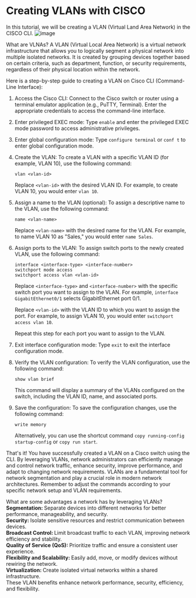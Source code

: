 # Creating VLANs with CISCO
In this tutorial, we will be creating a VLAN (Virtual Land Area Network) in the CISCO CLI.
![image](https://github.com/ddeloya101/Creating-VLANs-with-CISCO/assets/131632495/4c404384-527d-4791-a77d-5db79cdedcad)

What are VLNAs? A VLAN (Virtual Local Area Network) is a virtual network infrastructure that allows you to logically segment a physical network into multiple isolated networks. It is created by grouping devices together based on certain criteria, such as department, function, or security requirements, regardless of their physical location within the network.

Here is a step-by-step guide to creating a VLAN on Cisco CLI (Command-Line Interface):

1. Access the Cisco CLI: Connect to the Cisco switch or router using a terminal emulator application (e.g., PuTTY, Terminal). Enter the appropriate credentials to access the command-line interface.

2. Enter privileged EXEC mode: Type `enable` and enter the privileged EXEC mode password to access administrative privileges.

3. Enter global configuration mode: Type `configure terminal` or `conf t` to enter global configuration mode.

4. Create the VLAN: To create a VLAN with a specific VLAN ID (for example, VLAN 10), use the following command:

   ```
   vlan <vlan-id>
   ```

   Replace `<vlan-id>` with the desired VLAN ID. For example, to create VLAN 10, you would enter `vlan 10`.

5. Assign a name to the VLAN (optional): To assign a descriptive name to the VLAN, use the following command:

   ```
   name <vlan-name>
   ```

   Replace `<vlan-name>` with the desired name for the VLAN. For example, to name VLAN 10 as "Sales," you would enter `name Sales`.

6. Assign ports to the VLAN: To assign switch ports to the newly created VLAN, use the following command:

   ```
   interface <interface-type> <interface-number>
   switchport mode access
   switchport access vlan <vlan-id>
   ```

   Replace `<interface-type>` and `<interface-number>` with the specific switch port you want to assign to the VLAN. For example, `interface GigabitEthernet0/1` selects GigabitEthernet port 0/1.

   Replace `<vlan-id>` with the VLAN ID to which you want to assign the port. For example, to assign VLAN 10, you would enter `switchport access vlan 10`.

   Repeat this step for each port you want to assign to the VLAN.

7. Exit interface configuration mode: Type `exit` to exit the interface configuration mode.

8. Verify the VLAN configuration: To verify the VLAN configuration, use the following command:

   ```
   show vlan brief
   ```

   This command will display a summary of the VLANs configured on the switch, including the VLAN ID, name, and associated ports.

9. Save the configuration: To save the configuration changes, use the following command:

   ```
   write memory
   ```

   Alternatively, you can use the shortcut command `copy running-config startup-config` or `copy run start`.

That's it! You have successfully created a VLAN on a Cisco switch using the CLI.
By leveraging VLANs, network administrators can efficiently manage and control network traffic, enhance security, improve performance, and adapt to changing network requirements. VLANs are a fundamental tool for network segmentation and play a crucial role in modern network architectures. Remember to adjust the commands according to your specific network setup and VLAN requirements.

<div> What are some advantages a network has by leveraging VLANs? </div>
<div> <b>Segmentation: </b> Separate devices into different networks for better performance, manageability, and security. </div>
<div> <b> Security: </b> Isolate sensitive resources and restrict communication between devices. </div>
<div> <b> Broadcast Control: </b> Limit broadcast traffic to each VLAN, improving network efficiency and stability. </div>
<div> <b> Quality of Service (QoS): </b> Prioritize traffic and ensure a consistent user experience. </div>
<div> <b> Flexibility and Scalability: </b> Easily add, move, or modify devices without rewiring the network. </div>
<div> <b>Virtualization: </b> Create isolated virtual networks within a shared infrastructure. </div>
<div> These VLAN benefits enhance network performance, security, efficiency, and flexibility. </div>
